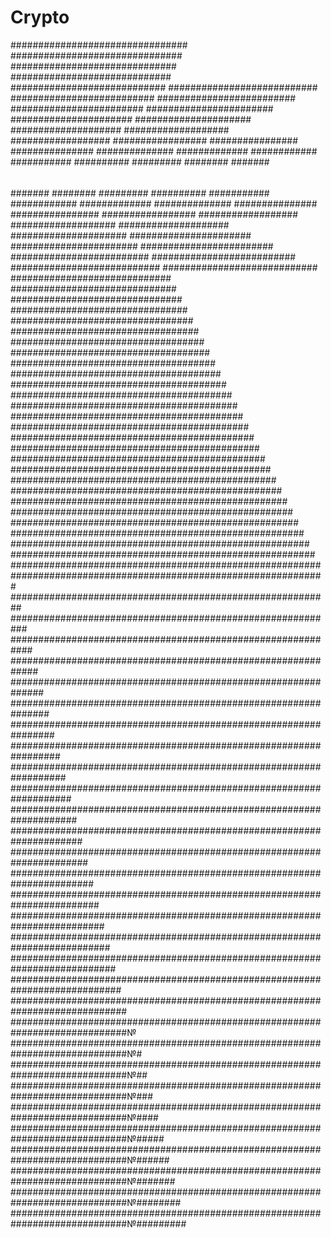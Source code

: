 # Crypto

################################
###############################
##############################
#############################
############################
###########################
##########################
#########################
########################
#######################
######################
#####################
####################
###################
##################
#################
################
###############
##############
#############
############
###########
##########
#########
########
#######
######
#####
####
###
##
###
####
#####
######
#######
########
#########
##########
###########
############
#############
##############
###############
################
#################
##################
###################
####################
#####################
######################
#######################
########################
#########################
##########################
###########################
############################
#############################
##############################
###############################
################################
#################################
##################################
###################################
####################################
#####################################
######################################
#######################################
########################################
#########################################
##########################################
###########################################
############################################
#############################################
##############################################
###############################################
################################################
#################################################
##################################################
###################################################
####################################################
#####################################################
######################################################
#######################################################
########################################################
#########################################################
##########################################################
###########################################################
############################################################
#############################################################
##############################################################
###############################################################
################################################################
#################################################################
##################################################################
###################################################################
####################################################################
#####################################################################
######################################################################
#######################################################################
########################################################################
#########################################################################
##########################################################################
###########################################################################
############################################################################
#############################################################################
#############################################################################№
#############################################################################№#
#############################################################################№##
#############################################################################№###
#############################################################################№####
#############################################################################№#####
#############################################################################№######
#############################################################################№#######
#############################################################################№########
#############################################################################№#########
